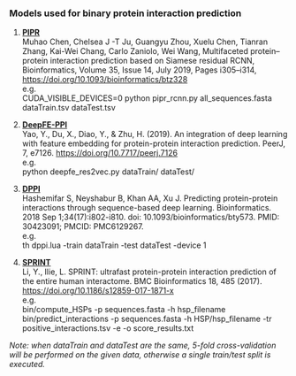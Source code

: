 ### Models used for binary protein interaction prediction
1. **[PIPR](https://github.com/muhaochen/seq_ppi)**  
Muhao Chen, Chelsea J -T Ju, Guangyu Zhou, Xuelu Chen, Tianran Zhang, Kai-Wei Chang, Carlo Zaniolo, Wei Wang, Multifaceted protein–protein interaction prediction based on Siamese residual RCNN, Bioinformatics, Volume 35, Issue 14, July 2019, Pages i305–i314, https://doi.org/10.1093/bioinformatics/btz328  
e.g.  
CUDA_VISIBLE_DEVICES=0 python pipr_rcnn.py all_sequences.fasta dataTrain.tsv dataTest.tsv  

2. **[DeepFE-PPI](https://github.com/xal2019/DeepFE-PPI)**  
Yao, Y., Du, X., Diao, Y., & Zhu, H. (2019). An integration of deep learning with feature embedding for protein-protein interaction prediction. PeerJ, 7, e7126. https://doi.org/10.7717/peerj.7126  
e.g.  
python deepfe_res2vec.py dataTrain/ dataTest/  

3. **[DPPI](https://github.com/hashemifar/DPPI)**  
Hashemifar S, Neyshabur B, Khan AA, Xu J. Predicting protein-protein interactions through sequence-based deep learning. Bioinformatics. 2018 Sep 1;34(17):i802-i810. doi: 10.1093/bioinformatics/bty573. PMID: 30423091; PMCID: PMC6129267.  
e.g.  
th dppi.lua -train dataTrain -test dataTest -device 1  

4. **[SPRINT](https://github.com/lucian-ilie/SPRINT)**  
Li, Y., Ilie, L. SPRINT: ultrafast protein-protein interaction prediction of the entire human interactome. BMC Bioinformatics 18, 485 (2017). https://doi.org/10.1186/s12859-017-1871-x  
e.g.  
bin/compute_HSPs -p sequences.fasta -h hsp_filename  
bin/predict_interactions -p sequences.fasta -h HSP/hsp_filename -tr positive_interactions.tsv -e -o score_results.txt


<i>Note: when dataTrain and dataTest are the same, 5-fold cross-validation will be performed on the given data, otherwise a single train/test split is executed.</i>
